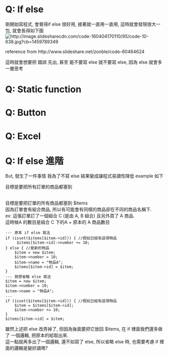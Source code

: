 # Q: If else 
<lable> 剛開始寫程式, 會覺得if else 很好用, 接著就一直用一直用, 這時就會發現很大一包, 就會長得如下圖 </label>
<img src="http://image.slidesharecdn.com/code-160404170110/95/code-10-638.jpg?cb=1459789349" alt="http://image.slidesharecdn.com/code-160404170110/95/code-10-638.jpg?cb=1459789349">
<p> reference from http://www.slideshare.net/zonble/code-60464624 </p>
<p> 這時就會想要把 錯誤 先出, 甚至 能不要寫 else 就不要寫 else, 因為 else 就會多一層思考 </p>

# Q: Static function

# Q: Button

# Q: Excel 


# Q: If else 進階
<p> But, 發生了一件事情 我為了不寫 else 結果變成讓程式易讀性降低 example 如下</p>
<p> 目標是要把所有訂單的商品都塞到 </p> 
<br />
目標是要把訂單的所有商品都塞到 $items <br />
因為訂單會有組合商品, 所以有可能會有同樣的商品卻在不同的商品名稱下. <br />
ex: 這張訂單訂了一個組合 C (是由 A, B 組合) 且另外買了 A 商品. <br />
這時候A 的數目是組合 C 下的A + 原本的 A 商品數目<br />

```
--- 原本 if else 寫法
if (isset($items[$item->id])) { //假如已經有這項物品
     $items[$item->id]->number += 10;
} else { //是新的物品
    $item = new $item;
    $item->number = 10;
    $item->name = "物品A";
    $items[$item->id] = $item;
}
--- 我想省略 else 寫法
$item = new $item;
$item->number = 10;
$item->name = "物品A";
...
if (isset($items[$item->id])) { //假如已經有這項物品
    $item = $items[$item->id];
    $item->number += 10;
}
$items[$item->id] = $item;
```
雖然上述把 else 改弄掉了, 但因為後面要把它放回 $items, 在 if 裡面我們還多做了 一個邏輯, 把原本的給取出來. <br />
這一點就再多出了一個邏輯, 還不如寫了 else, 所以省略 else 時, 也需要考慮 if 裡面的邏輯是變好讀嗎? <br />
